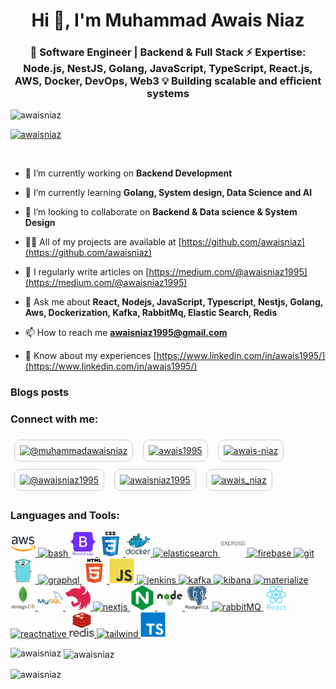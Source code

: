 <h1 align="center">Hi 👋, I'm Muhammad Awais Niaz</h1>
<h3 align="center">🚀 Software Engineer | Backend & Full Stack ⚡ Expertise: Node.js, NestJS, Golang, JavaScript, TypeScript, React.js, AWS, Docker, DevOps, Web3 💡 Building scalable and efficient systems</h3>

<p align="left"> <img src="https://komarev.com/ghpvc/?username=awaisniaz&label=Profile%20views&color=0e75b6&style=flat" alt="awaisniaz" /> </p>

<p align="left"> <a href="https://github.com/ryo-ma/github-profile-trophy"><img src="https://github-profile-trophy.vercel.app/?username=awaisniaz" alt="awaisniaz" /></a> </p>

<p align="left"> <a href="https://twitter.com/" target="blank"><img src="https://img.shields.io/twitter/follow/?logo=twitter&style=for-the-badge" alt="" /></a> </p>

- 🔭 I’m currently working on **Backend Development**

- 🌱 I’m currently learning **Golang, System design, Data Science and AI**

- 👯 I’m looking to collaborate on **Backend & Data science & System Design**

- 👨‍💻 All of my projects are available at [https://github.com/awaisniaz](https://github.com/awaisniaz)

- 📝 I regularly write articles on [https://medium.com/@awaisniaz1995](https://medium.com/@awaisniaz1995)

- 💬 Ask me about **React, Nodejs, JavaScript, Typescript, Nestjs, Golang, Aws, Dockerization, Kafka, RabbitMq, Elastic Search, Redis**

- 📫 How to reach me **awaisniaz1995@gmail.com**

- 📄 Know about my experiences [https://www.linkedin.com/in/awais1995/](https://www.linkedin.com/in/awais1995/)

### Blogs posts
<!-- BLOG-POST-LIST:START -->
<!-- BLOG-POST-LIST:END -->

<h3 align="left">Connect with me:</h3>
<p align="c">
  <span style="display:inline-block; border:1px solid #ccc; padding:8px; margin:6px; border-radius:10px;">
    <a href="https://dev.to/@muhammadawaisniaz" target="_blank">
      <img src="https://raw.githubusercontent.com/rahuldkjain/github-profile-readme-generator/master/src/images/icons/Social/devto.svg" alt="@muhammadawaisniaz" height="30" width="40" />
    </a>
  </span>
  <span style="display:inline-block; border:1px solid #ccc; padding:8px; margin:6px; border-radius:10px;">
    <a href="https://linkedin.com/in/awais1995" target="_blank">
      <img src="https://raw.githubusercontent.com/rahuldkjain/github-profile-readme-generator/master/src/images/icons/Social/linked-in-alt.svg" alt="awais1995" height="30" width="40" />
    </a>
  </span>
  <span style="display:inline-block; border:1px solid #ccc; padding:8px; margin:6px; border-radius:10px;">
    <a href="https://stackoverflow.com/users/awais-niaz" target="_blank">
      <img src="https://raw.githubusercontent.com/rahuldkjain/github-profile-readme-generator/master/src/images/icons/Social/stack-overflow.svg" alt="awais-niaz" height="30" width="40" />
    </a>
  </span>
  <span style="display:inline-block; border:1px solid #ccc; padding:8px; margin:6px; border-radius:10px;">
    <a href="https://medium.com/@awaisniaz1995" target="_blank">
      <img src="https://raw.githubusercontent.com/rahuldkjain/github-profile-readme-generator/master/src/images/icons/Social/medium.svg" alt="@awaisniaz1995" height="30" width="40" />
    </a>
  </span>
  <span style="display:inline-block; border:1px solid #ccc; padding:8px; margin:6px; border-radius:10px;">
    <a href="https://www.hackerrank.com/awaisniaz1995" target="_blank">
      <img src="https://raw.githubusercontent.com/rahuldkjain/github-profile-readme-generator/master/src/images/icons/Social/hackerrank.svg" alt="awaisniaz1995" height="30" width="40" />
    </a>
  </span>
  <span style="display:inline-block; border:1px solid #ccc; padding:8px; margin:6px; border-radius:10px;">
    <a href="https://www.leetcode.com/awais_niaz" target="_blank">
      <img src="https://raw.githubusercontent.com/rahuldkjain/github-profile-readme-generator/master/src/images/icons/Social/leet-code.svg" alt="awais_niaz" height="30" width="40" />
    </a>
  </span>
</p>

<h3 align="left">Languages and Tools:</h3>
<p align="left"> <a href="https://aws.amazon.com" target="_blank" rel="noreferrer"> <img src="https://raw.githubusercontent.com/devicons/devicon/master/icons/amazonwebservices/amazonwebservices-original-wordmark.svg" alt="aws" width="40" height="40"/> </a> <a href="https://www.gnu.org/software/bash/" target="_blank" rel="noreferrer"> <img src="https://www.vectorlogo.zone/logos/gnu_bash/gnu_bash-icon.svg" alt="bash" width="40" height="40"/> </a> <a href="https://getbootstrap.com" target="_blank" rel="noreferrer"> <img src="https://raw.githubusercontent.com/devicons/devicon/master/icons/bootstrap/bootstrap-plain-wordmark.svg" alt="bootstrap" width="40" height="40"/> </a> <a href="https://www.w3schools.com/css/" target="_blank" rel="noreferrer"> <img src="https://raw.githubusercontent.com/devicons/devicon/master/icons/css3/css3-original-wordmark.svg" alt="css3" width="40" height="40"/> </a> <a href="https://www.docker.com/" target="_blank" rel="noreferrer"> <img src="https://raw.githubusercontent.com/devicons/devicon/master/icons/docker/docker-original-wordmark.svg" alt="docker" width="40" height="40"/> </a> <a href="https://www.elastic.co" target="_blank" rel="noreferrer"> <img src="https://www.vectorlogo.zone/logos/elastic/elastic-icon.svg" alt="elasticsearch" width="40" height="40"/> </a> <a href="https://expressjs.com" target="_blank" rel="noreferrer"> <img src="https://raw.githubusercontent.com/devicons/devicon/master/icons/express/express-original-wordmark.svg" alt="express" width="40" height="40"/> </a> <a href="https://firebase.google.com/" target="_blank" rel="noreferrer"> <img src="https://www.vectorlogo.zone/logos/firebase/firebase-icon.svg" alt="firebase" width="40" height="40"/> </a> <a href="https://git-scm.com/" target="_blank" rel="noreferrer"> <img src="https://www.vectorlogo.zone/logos/git-scm/git-scm-icon.svg" alt="git" width="40" height="40"/> </a> <a href="https://golang.org" target="_blank" rel="noreferrer"> <img src="https://raw.githubusercontent.com/devicons/devicon/master/icons/go/go-original.svg" alt="go" width="40" height="40"/> </a> <a href="https://graphql.org" target="_blank" rel="noreferrer"> <img src="https://www.vectorlogo.zone/logos/graphql/graphql-icon.svg" alt="graphql" width="40" height="40"/> </a> <a href="https://www.w3.org/html/" target="_blank" rel="noreferrer"> <img src="https://raw.githubusercontent.com/devicons/devicon/master/icons/html5/html5-original-wordmark.svg" alt="html5" width="40" height="40"/> </a> <a href="https://developer.mozilla.org/en-US/docs/Web/JavaScript" target="_blank" rel="noreferrer"> <img src="https://raw.githubusercontent.com/devicons/devicon/master/icons/javascript/javascript-original.svg" alt="javascript" width="40" height="40"/> </a> <a href="https://www.jenkins.io" target="_blank" rel="noreferrer"> <img src="https://www.vectorlogo.zone/logos/jenkins/jenkins-icon.svg" alt="jenkins" width="40" height="40"/> </a> <a href="https://kafka.apache.org/" target="_blank" rel="noreferrer"> <img src="https://www.vectorlogo.zone/logos/apache_kafka/apache_kafka-icon.svg" alt="kafka" width="40" height="40"/> </a> <a href="https://www.elastic.co/kibana" target="_blank" rel="noreferrer"> <img src="https://www.vectorlogo.zone/logos/elasticco_kibana/elasticco_kibana-icon.svg" alt="kibana" width="40" height="40"/> </a> <a href="https://materializecss.com/" target="_blank" rel="noreferrer"> <img src="https://raw.githubusercontent.com/prplx/svg-logos/5585531d45d294869c4eaab4d7cf2e9c167710a9/svg/materialize.svg" alt="materialize" width="40" height="40"/> </a> <a href="https://www.mongodb.com/" target="_blank" rel="noreferrer"> <img src="https://raw.githubusercontent.com/devicons/devicon/master/icons/mongodb/mongodb-original-wordmark.svg" alt="mongodb" width="40" height="40"/> </a> <a href="https://www.mysql.com/" target="_blank" rel="noreferrer"> <img src="https://raw.githubusercontent.com/devicons/devicon/master/icons/mysql/mysql-original-wordmark.svg" alt="mysql" width="40" height="40"/> </a> <a href="https://nestjs.com/" target="_blank" rel="noreferrer"> <img src="https://raw.githubusercontent.com/devicons/devicon/master/icons/nestjs/nestjs-plain.svg" alt="nestjs" width="40" height="40"/> </a> <a href="https://nextjs.org/" target="_blank" rel="noreferrer"> <img src="https://cdn.worldvectorlogo.com/logos/nextjs-2.svg" alt="nextjs" width="40" height="40"/> </a> <a href="https://www.nginx.com" target="_blank" rel="noreferrer"> <img src="https://raw.githubusercontent.com/devicons/devicon/master/icons/nginx/nginx-original.svg" alt="nginx" width="40" height="40"/> </a> <a href="https://nodejs.org" target="_blank" rel="noreferrer"> <img src="https://raw.githubusercontent.com/devicons/devicon/master/icons/nodejs/nodejs-original-wordmark.svg" alt="nodejs" width="40" height="40"/> </a> <a href="https://www.postgresql.org" target="_blank" rel="noreferrer"> <img src="https://raw.githubusercontent.com/devicons/devicon/master/icons/postgresql/postgresql-original-wordmark.svg" alt="postgresql" width="40" height="40"/> </a> <a href="https://www.rabbitmq.com" target="_blank" rel="noreferrer"> <img src="https://www.vectorlogo.zone/logos/rabbitmq/rabbitmq-icon.svg" alt="rabbitMQ" width="40" height="40"/> </a> <a href="https://reactjs.org/" target="_blank" rel="noreferrer"> <img src="https://raw.githubusercontent.com/devicons/devicon/master/icons/react/react-original-wordmark.svg" alt="react" width="40" height="40"/> </a> <a href="https://reactnative.dev/" target="_blank" rel="noreferrer"> <img src="https://reactnative.dev/img/header_logo.svg" alt="reactnative" width="40" height="40"/> </a> <a href="https://redis.io" target="_blank" rel="noreferrer"> <img src="https://raw.githubusercontent.com/devicons/devicon/master/icons/redis/redis-original-wordmark.svg" alt="redis" width="40" height="40"/> </a> <a href="https://tailwindcss.com/" target="_blank" rel="noreferrer"> <img src="https://www.vectorlogo.zone/logos/tailwindcss/tailwindcss-icon.svg" alt="tailwind" width="40" height="40"/> </a> <a href="https://www.typescriptlang.org/" target="_blank" rel="noreferrer"> <img src="https://raw.githubusercontent.com/devicons/devicon/master/icons/typescript/typescript-original.svg" alt="typescript" width="40" height="40"/> </a> </p>

<p><img align="left" src="https://github-readme-stats.vercel.app/api/top-langs?username=awaisniaz&show_icons=true&locale=en&layout=compact" alt="awaisniaz" /></p>

<p>&nbsp;<img align="center" src="https://github-readme-stats.vercel.app/api?username=awaisniaz&show_icons=true&locale=en" alt="awaisniaz" /></p>

<p><img align="center" src="https://github-readme-streak-stats.herokuapp.com/?user=awaisniaz&" alt="awaisniaz" /></p>

